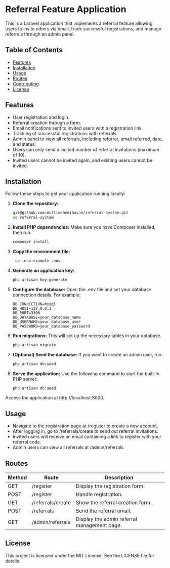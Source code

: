 # Referral Feature Application

This is a Laravel application that implements a referral feature allowing users to invite others via email, track successful registrations, and manage referrals through an admin panel.

## Table of Contents

- [Features](#features)
- [Installation](#installation)
- [Usage](#usage)
- [Routes](#routes)
- [Contributing](#contributing)
- [License](#license)

## Features

- User registration and login.
- Referral creation through a form.
- Email notifications sent to invited users with a registration link.
- Tracking of successful registrations with referrals.
- Admin panel to view all referrals, including referrer, email referred, date, and status.
- Users can only send a limited number of referral invitations (maximum of 10).
- Invited users cannot be invited again, and existing users cannot be invited.

## Installation

Follow these steps to get your application running locally:

1. **Clone the repository:**

   ```bash
   git@github.com:muftimehedihasan/referral-system.git
   cd referral-system
2. **Install PHP dependencies:**
Make sure you have Composer installed, then run:
     ```bash
    composer install

3. **Copy the environment file:**
   ```bash
    cp .env.example .env

4. **Generate an application key:**
   ```bash
   php artisan key:generate

5. **Configure the database:**
Open the .env file and set your database connection details. For example:
    ```env
    DB_CONNECTION=mysql
    DB_HOST=127.0.0.1
    DB_PORT=3306
    DB_DATABASE=your_database_name
    DB_USERNAME=your_database_user
    DB_PASSWORD=your_database_password

6. **Run migrations:**
This will set up the necessary tables in your database.
    ```bash
    php artisan migrate

7. **(Optional) Seed the database:**
   If you want to create an admin user, run:
   ```bash
   php artisan db:seed

8. **Serve the application:**
Use the following command to start the built-in PHP server:
    ```bash
   php artisan db:seed
Access the application at http://localhost:8000.

## Usage
- Navigate to the registration page at /register to create a new account.
- After logging in, go to /referrals/create to send out referral invitations.
- Invited users will receive an email containing a link to register with your referral code.
- Admin users can view all referrals at /admin/referrals

## Routes

| Method | Route                  | Description                                           |
|--------|------------------------|-------------------------------------------------------|
| GET    | /register              | Display the registration form.                        |
| POST   | /register              | Handle registration.                                  |
| GET    | /referrals/create      | Show the referral creation form.                      |
| POST   | /referrals             | Send the referral email.                              |
| GET    | /admin/referrals       | Display the admin referral management page.           |


## License
This project is licensed under the MIT License. See the LICENSE file for details.



